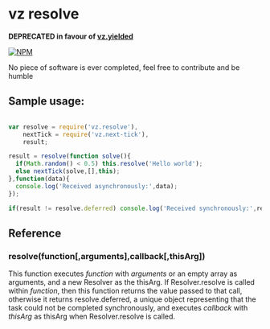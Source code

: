 # vz resolve

**DEPRECATED in favour of [vz.yielded](https://www.npmjs.org/package/vz.yielded "vz.yielded")**

[![NPM](https://nodei.co/npm/vz.resolve.png?downloads=true)](https://nodei.co/npm/vz.resolve/)

No piece of software is ever completed, feel free to contribute and be humble

## Sample usage:

```javascript

var resolve = require('vz.resolve'),
    nextTick = require('vz.next-tick'),
    result;

result = resolve(function solve(){
  if(Math.random() < 0.5) this.resolve('Hello world');
  else nextTick(solve,[],this);
},function(data){
  console.log('Received asynchronously:',data);
});

if(result != resolve.deferred) console.log('Received synchronously:',result);

```
## Reference

### resolve(function[,arguments],callback[,thisArg])

This function executes *function* with *arguments* or an empty array as arguments, and a new Resolver as the thisArg. If Resolver.resolve is called within *function*, then this function returns the value passed to that call, otherwise it returns resolve.deferred, a unique object representing that the task could not be completed synchronously, and executes *callback* with *thisArg* as thisArg when Resolver.resolve is called.

